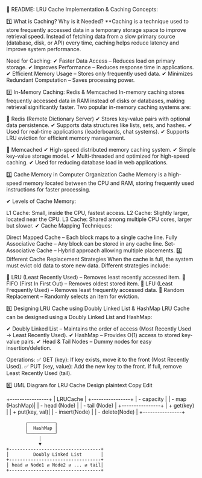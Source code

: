 📜 README: LRU Cache Implementation & Caching Concepts:

1️⃣ What is Caching? Why is it Needed?
**Caching is a technique used to store frequently accessed data in a temporary storage space to improve retrieval speed. Instead of fetching data from a slow primary source (database, disk, or API) every time, caching helps reduce latency and improve system performance.

Need for Caching:
✔ Faster Data Access – Reduces load on primary storage.
✔ Improves Performance – Reduces response time in applications.
✔ Efficient Memory Usage – Stores only frequently used data.
✔ Minimizes Redundant Computation – Saves processing power.

2️⃣ In-Memory Caching: Redis & Memcached
In-memory caching stores frequently accessed data in RAM instead of disks or databases, making retrieval significantly faster. Two popular in-memory caching systems are:

🔹 Redis (Remote Dictionary Server)
✔ Stores key-value pairs with optional data persistence.
✔ Supports data structures like lists, sets, and hashes.
✔ Used for real-time applications (leaderboards, chat systems).
✔ Supports LRU eviction for efficient memory management.

🔹 Memcached
✔ High-speed distributed memory caching system.
✔ Simple key-value storage model.
✔ Multi-threaded and optimized for high-speed caching.
✔ Used for reducing database load in web applications.

3️⃣ Cache Memory in Computer Organization
Cache Memory is a high-speed memory located between the CPU and RAM, storing frequently used instructions for faster processing.

✔ Levels of Cache Memory:

L1 Cache: Small, inside the CPU, fastest access.
L2 Cache: Slightly larger, located near the CPU.
L3 Cache: Shared among multiple CPU cores, larger but slower.
✔ Cache Mapping Techniques:

Direct Mapped Cache – Each block maps to a single cache line.
Fully Associative Cache – Any block can be stored in any cache line.
Set-Associative Cache – Hybrid approach allowing multiple placements.
4️⃣ Different Cache Replacement Strategies
When the cache is full, the system must evict old data to store new data. Different strategies include:

🔹 LRU (Least Recently Used) – Removes least recently accessed item.
🔹 FIFO (First In First Out) – Removes oldest stored item.
🔹 LFU (Least Frequently Used) – Removes least frequently accessed data.
🔹 Random Replacement – Randomly selects an item for eviction.

5️⃣ Designing LRU Cache using Doubly Linked List & HashMap
LRU Cache can be designed using a Doubly Linked List and HashMap:

✔ Doubly Linked List – Maintains the order of access (Most Recently Used → Least Recently Used).
✔ HashMap – Provides O(1) access to stored key-value pairs.
✔ Head & Tail Nodes – Dummy nodes for easy insertion/deletion.

Operations:
✅ GET (key): If key exists, move it to the front (Most Recently Used).
✅ PUT (key, value): Add the new key to the front. If full, remove Least Recently Used (tail).

6️⃣ UML Diagram for LRU Cache Design
plaintext
Copy
Edit

+----------------+
|   LRUCache     |
+----------------+
| - capacity     |
| - map (HashMap)|
| - head (Node)  |
| - tail (Node)  |
+----------------+
| + get(key)     |
| + put(key, val)|
| - insert(Node) |
| - delete(Node) |
+----------------+

           ┌──────────┐
           │  HashMap │
           └──────────┘
                │
                ▼
    +----------------------------------+
    │         Doubly Linked List       │
    +----------------------------------+
    │ head ⇄ Node1 ⇄ Node2 ⇄ ... ⇄ tail│
    +----------------------------------+
